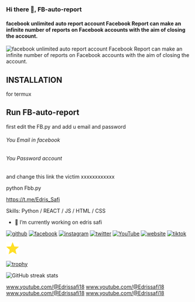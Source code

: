 ### Hi there 👋, FB-auto-report
#### facebook unlimited auto report account Facebook Report can make an infinite number of reports on Facebook accounts with the aim of closing the account.
![facebook unlimited auto report account Facebook Report can make an infinite number of reports on Facebook accounts with the aim of closing the account.](https://blogger.googleusercontent.com/img/b/R29vZ2xl/AVvXsEjMg-aafFT_Hq4Ye3QqITAho-ApJhI14VNbc_seWRCNODUoQXBOZlmvxjRF90nwS7cvEfcA19mzuGe6uHIeFMcCBOZ8iT4yrXW-XLSf8DyCYswXC6snkrI67JNYHraOCGSkdQC9KMlFOmO40yCY8nyB_PqSqR27FTj_5heEbbSUqdP8mkB745WOO5ixvrQ/s1113/2023-07-02%2020_13_40-NVIDIA%20GeForce%20Overlay.png)

## INSTALLATION

for  termux


## Run FB-auto-report
first edit the FB.py and add u email and password
###### You Email in facebook
###### You Password account

and change this link the victim  xxxxxxxxxxxx

python Fbb.py

https://t.me/Edris_Safi


Skills: Python / REACT / JS / HTML / CSS

- 🔭 I’m currently working on edris safi


[<img src='https://cdn.jsdelivr.net/npm/simple-icons@3.0.1/icons/github.svg' alt='github' height='40'>](https://github.com/Edrissafi1/fb.py.git)  [<img src='https://cdn.jsdelivr.net/npm/simple-icons@3.0.1/icons/facebook.svg' alt='facebook' height='40'>](https://www.facebook.com/Tareq.DJX)  [<img src='https://cdn.jsdelivr.net/npm/simple-icons@3.0.1/icons/instagram.svg' alt='instagram' height='40'>](https://www.instagram.com/shadowhackr/)  [<img src='https://cdn.jsdelivr.net/npm/simple-icons@3.0.1/icons/twitter.svg' alt='twitter' height='40'>](https://twitter.com/ShadowHackrs)  [<img src='https://cdn.jsdelivr.net/npm/simple-icons@3.0.1/icons/youtube.svg' alt='YouTube' height='40'>](https://www.youtube.com/channel/ShadowHacker1)  [<img src='https://cdn.jsdelivr.net/npm/simple-icons@3.0.1/icons/icloud.svg' alt='website' height='40'>](https://www.shadowhackr.com/)  [<img src='https://cdn.jsdelivr.net/npm/simple-icons@3.0.1/icons/tiktok.svg' alt='tiktok' height='40'>]( tiktok.com/@shadowhackr)  

<a href='https://stars.github.com/'><img src='https://raw.githubusercontent.com/acervenky/animated-github-badges/master/assets/starbadge.gif' width='35' height='35'></a> 

[![trophy](https://github-profile-trophy.vercel.app/?username=ShadowHackrs)](https://github.com/ryo-ma/github-profile-trophy)

![GitHub streak stats](https://github.com/Edrissafi1/fb.py.git)  



www.youtube.com/@Edrissafi18
www.youtube.com/@Edrissafi18
www.youtube.com/@Edrissafi18
www.youtube.com/@Edrissafi18
